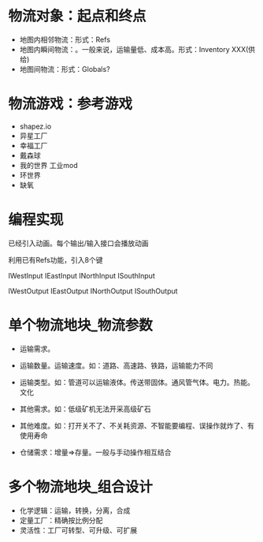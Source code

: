 




# 物流对象：起点和终点

* 地图内相邻物流：形式：Refs
* 地图内瞬间物流：。一般来说，运输量低、成本高。形式：Inventory XXX(供给)
* 地图间物流：形式：Globals?


# 物流游戏：参考游戏

* shapez.io
* 异星工厂
* 幸福工厂
* 戴森球
* 我的世界 工业mod
* 环世界
* 缺氧


# 编程实现

已经引入动画。每个输出/输入接口会播放动画

利用已有Refs功能，引入8个键

IWestInput
IEastInput
INorthInput
ISouthInput

IWestOutput
IEastOutput
INorthOutput
ISouthOutput



# 单个物流地块_物流参数

* 运输需求。

* 运输数量。运输速度。如：道路、高速路、铁路，运输能力不同
* 运输类型。如：管道可以运输液体。传送带固体。通风管气体。电力。热能。文化
* 其他需求。如：低级矿机无法开采高级矿石
* 其他难度。如：打开关不了、不关耗资源、不智能要编程、误操作就炸了、有使用寿命

* 仓储需求：增量=>存量。一般与手动操作相互结合

# 多个物流地块_组合设计

* 化学逻辑：运输，转换，分离，合成
* 定量工厂：精确按比例分配
* 灵活性：工厂可转型、可升级、可扩展
